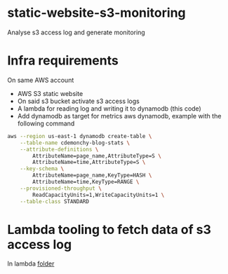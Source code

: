 # static-website-s3-monitoring
Analyse s3 access log and generate monitoring

# Infra requirements

On same AWS account
* AWS S3 static website
* On said s3 bucket activate s3 access logs
* A lambda for reading log and writing it to dynamodb (this code)
* Add dynamodb as target for metrics aws dynamodb, example with the following command

```bash
aws --region us-east-1 dynamodb create-table \
    --table-name cdemonchy-blog-stats \
    --attribute-definitions \
        AttributeName=page_name,AttributeType=S \
        AttributeName=time,AttributeType=S \
    --key-schema \
        AttributeName=page_name,KeyType=HASH \
        AttributeName=time,KeyType=RANGE \
    --provisioned-throughput \
        ReadCapacityUnits=1,WriteCapacityUnits=1 \
    --table-class STANDARD
```

# Lambda tooling to fetch data of s3 access log

In lambda [folder](./lambda/)
